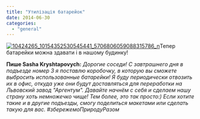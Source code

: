 ```yaml
---
title: "Утилізація батарейок"
date: 2014-06-30
categories: 
  - "general"
---
```


[![10424265_10154352530545441_5706806059088315786_n](http://shevchenko4a.brovary.org/wp-content/uploads/2014/06/10424265_10154352530545441_5706806059088315786_n.jpg)](http://shevchenko4a.brovary.org/wp-content/uploads/2014/06/10424265_10154352530545441_5706806059088315786_n.jpg)Тепер батарейки можна здавати і в нашому будинку!

**Пише Sasha Kryshtapovych:** _Дорогие соседи! С завтрашнего дня в подъезде номер 3 я поставлю коробочку, в которую вы сможете выбросить использованные батарейки! Я буду периодически отвозить их в офис, откуда уже они будут доставляться для переработки на Львовский завод "Аргентум". Давайте начнём с себя и сделаем нашу страну хоть немножечко чище! Тем более, это так просто:) Если хотите такие и в другие подъезды, смогу поделиться макетами или сделать такую для вас. #збережемоПриродуРазом_
